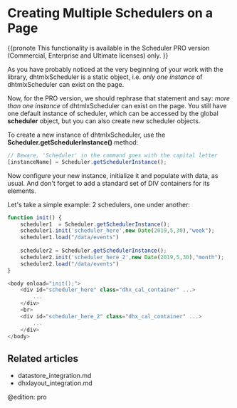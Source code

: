 Creating Multiple Schedulers on a Page 
==============

{{pronote
This functionality is available in the Scheduler PRO version (Commercial, Enterprise and Ultimate licenses) only.
}}

As you have probably noticed at the very beginning of your work with the library, dhtmlxScheduler is a static object, i.e. _only one instance_ of dhtmlxScheduler can exist on the page.

Now, for the PRO version, we should rephrase that statement and say: _more than one instance_ of dhtmlxScheduler can exist on the page. You still have one default instance of scheduler, which can be accessed by the global **scheduler** object, but you can also create new scheduler objects.

To create a new instance of dhtmlxScheduler, use the **Scheduler.getSchedulerInstance()** method:

~~~js
// Beware, 'Scheduler' in the command goes with the capital letter
[instanceName] = Scheduler.getSchedulerInstance();
~~~

Now configure your new instance, initialize it and populate with data, as usual. And don't forget to add a standard set of DIV containers for its elements.

Let's take a simple example: 2 schedulers, one under another: 


~~~js
function init() {
    scheduler1  = Scheduler.getSchedulerInstance();
	scheduler1.init('scheduler_here',new Date(2019,5,30),"week");
	scheduler1.load("/data/events")
	
	scheduler2 = Scheduler.getSchedulerInstance();
	scheduler2.init('scheduler_here_2',new Date(2019,5,30),"month");
	scheduler2.load("/data/events")	
}

~~~


~~~js
<body onload="init();">
	<div id="scheduler_here" class="dhx_cal_container" ...>
		...
	</div>
	<br>
	<div id="scheduler_here_2" class="dhx_cal_container" ...>
		...
	</div>	
</body>

~~~

Related articles
------------------

- datastore_integration.md
- dhxlayout_integration.md


@edition: pro
